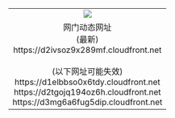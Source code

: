 ﻿<table>
  <tr></tr>
  <tr><td colspan=2 align=center><img src="https://d2ivsoz9x289mf.cloudfront.net/Up/oGate.jpg" /></td></tr>
  <tr><td colspan=2 align=center>网门动态网址<br/>(最新)
<br>https://d2ivsoz9x289mf.cloudfront.net
<br/><br/>(以下网址可能失效)
<br>https://d1elbbso0x6tdy.cloudfront.net
<br>https://d2tgojq194oz6h.cloudfront.net
<br>https://d3mg6a6fug5dip.cloudfront.net
    </td>
  </tr>
</table>
